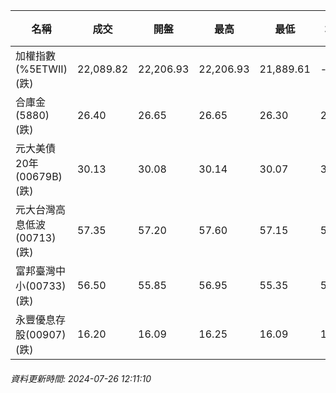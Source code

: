 | 名稱 | 成交 | 開盤 | 最高 | 最低 | 均價 | 成交金額(億) | 昨收 | 漲跌幅 | 漲跌 | 總量 | 昨量 | 振幅 |
| -------- | -------- | -------- | -------- |-------- | -------- | -------- |-------- |-------- |-------- | -------- | -------- |-------- |
|加權指數(%5ETWII) (跌)|22,089.82|22,206.93|22,206.93|21,889.61|-|3,519.14|22,871.84|3.42%|782.02|8,152,755|0|1.39%|
|合庫金(5880) (跌)|26.40|26.65|26.65|26.30|26.41|1.72|26.70|1.12%|0.30|6,505|8,468|1.31%|
|元大美債20年(00679B) (跌)|30.13|30.08|30.14|30.07|30.10|16.26|30.26|0.43%|0.13|54,005|68,274|0.23%|
|元大台灣高息低波(00713) (跌)|57.35|57.20|57.60|57.15|57.31|8.09|58.10|1.29%|0.75|14,107|8,561|0.77%|
|富邦臺灣中小(00733) (跌)|56.50|55.85|56.95|55.35|56.26|1.39|58.05|2.67%|1.55|2,464|1,395|2.76%|
|永豐優息存股(00907) (跌)|16.20|16.09|16.25|16.09|16.19|0.228|16.38|1.10%|0.18|1,407|1,112|0.98%|
###### 資料更新時間: 2024-07-26 12:11:10